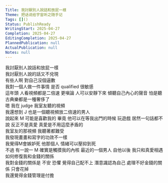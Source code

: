 ```yaml
---  
Title: 我討厭別人說話和放屁一樣  
Theme: 把话说给宇宙听之随手记  
Tags: []()  
Status: PublishReady  
WritingStart: 2025-04-27  
Completion: 2025-04-27  
EditingCompletion: 2025-04-27  
PlannedPublication: null  
ActualPublication: null  
Notes: null  
---      
```

我討厭別人說話和放屁一樣      
我討厭別人說的話又不兌現    
有些人啊 對自己沒個逼數    
我對一個人做一件事情 是否 qualified 很敏感      
這年頭 人看視頻都是二倍速 更嗔論 人可以安靜下來 傾聽自己內心的聲音 怕是聽古典樂都是一種奢侈了       
嗯 我在 judge 我室友聽的視頻      
我還想到 J 也是一個聽視頻放二倍速的男人      
說起來 M 可能是喜歡我的 畢竟 他可以在等我出門的時候 玩遊戲 居然一句話都不說 反正不是真愛 真愛是不用這麼矛盾的      
我室友的那視頻 我聽著都難受       
我發現畫畫和寫字的功效不一樣       
我覺得M會嫉妒死 他那個人 情緒可以壓抑到死       
不過 有一說一 M 確實是觸摸我的內核 最近的一個男人 自他以後 我只和真愛相遇       
如何修復我和金錢的關係      
我對金錢的關係是 不安 恐懼 覺得自己配不上 潛意識認為自己 處理不好金錢的關係 只會花掉      
我還覺得金錢管理是付擔      
  
